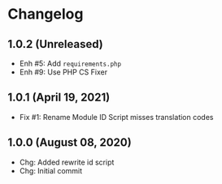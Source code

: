 Changelog
=========

1.0.2 (Unreleased)
----------------------
- Enh #5: Add `requirements.php`
- Enh #9: Use PHP CS Fixer

1.0.1 (April 19, 2021)
----------------------
- Fix #1: Rename Module ID Script misses translation codes

1.0.0 (August 08, 2020)
-------------------------
- Chg: Added rewrite id script
- Chg: Initial commit
